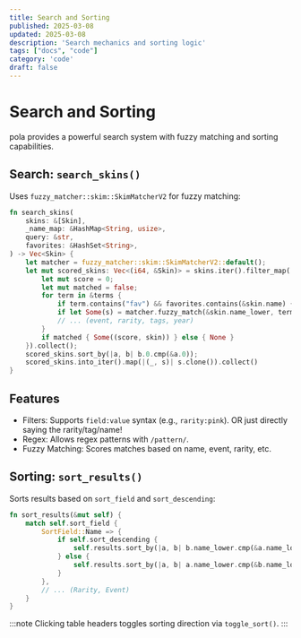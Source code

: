 ```yaml
---
title: Search and Sorting
published: 2025-03-08
updated: 2025-03-08
description: 'Search mechanics and sorting logic'
tags: ["docs", "code"]
category: 'code'
draft: false
---
```


# Search and Sorting

pola provides a powerful search system with fuzzy matching and sorting capabilities.

## Search: `search_skins()`

Uses `fuzzy_matcher::skim::SkimMatcherV2` for fuzzy matching:

```rust
fn search_skins(
    skins: &[Skin],
    _name_map: &HashMap<String, usize>,
    query: &str,
    favorites: &HashSet<String>,
) -> Vec<Skin> {
    let matcher = fuzzy_matcher::skim::SkimMatcherV2::default();
    let mut scored_skins: Vec<(i64, &Skin)> = skins.iter().filter_map(|skin| {
        let mut score = 0;
        let mut matched = false;
        for term in &terms {
            if term.contains("fav") && favorites.contains(&skin.name) { score += 1000; matched = true; }
            if let Some(s) = matcher.fuzzy_match(&skin.name_lower, term) { score += s; matched = true; }
            // ... (event, rarity, tags, year)
        }
        if matched { Some((score, skin)) } else { None }
    }).collect();
    scored_skins.sort_by(|a, b| b.0.cmp(&a.0));
    scored_skins.into_iter().map(|(_, s)| s.clone()).collect()
}
```

## Features

- Filters: Supports `field:value` syntax (e.g., `rarity:pink`). OR just directly saying the rarity/tag/name!
- Regex: Allows regex patterns with `/pattern/`.
- Fuzzy Matching: Scores matches based on name, event, rarity, etc.

## Sorting: `sort_results()`

Sorts results based on `sort_field` and `sort_descending`:

```rust
fn sort_results(&mut self) {
    match self.sort_field {
        SortField::Name => {
            if self.sort_descending {
                self.results.sort_by(|a, b| b.name_lower.cmp(&a.name_lower));
            } else {
                self.results.sort_by(|a, b| a.name_lower.cmp(&b.name_lower));
            }
        },
        // ... (Rarity, Event)
    }
}
```

:::note
Clicking table headers toggles sorting direction via `toggle_sort()`.
:::
